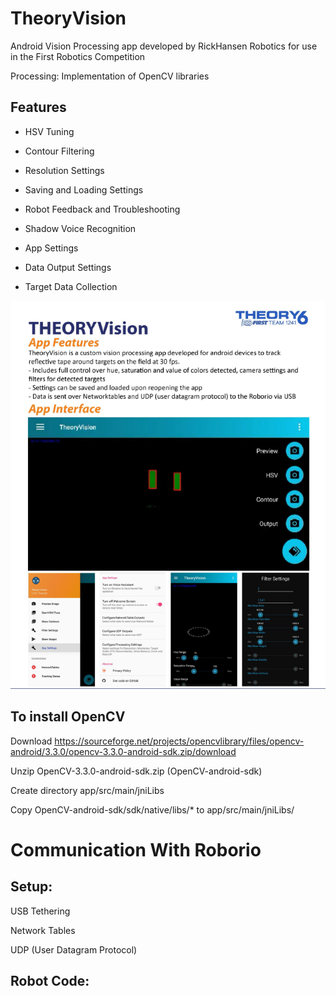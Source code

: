 # TheoryVision


Android Vision Processing app developed by RickHansen Robotics for use in the First Robotics Competition

Processing: Implementation of OpenCV libraries

## Features

* HSV Tuning

* Contour Filtering 

* Resolution Settings 

* Saving and Loading Settings 

* Robot Feedback and Troubleshooting

* Shadow Voice Recognition 

* App Settings 

* Data Output Settings

* Target Data Collection

![GUI](https://github.com/jai17/TheoryVision-App/blob/master/Annotation%202019-09-15%20181354.png)

## To install OpenCV

Download https://sourceforge.net/projects/opencvlibrary/files/opencv-android/3.3.0/opencv-3.3.0-android-sdk.zip/download

Unzip OpenCV-3.3.0-android-sdk.zip (OpenCV-android-sdk)

Create directory app/src/main/jniLibs

Copy OpenCV-android-sdk/sdk/native/libs/* to app/src/main/jniLibs/

# Communication With Roborio

## Setup:

USB Tethering



Network Tables 



UDP (User Datagram Protocol)


## Robot Code:

